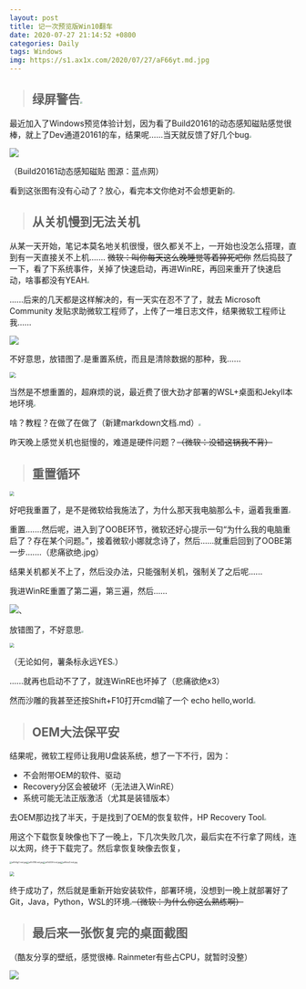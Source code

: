 ```yaml
---
layout: post
title: 记一次预览版Win10翻车
date: 2020-07-27 21:14:52 +0800
categories: Daily
tags: Windows
img: https://s1.ax1x.com/2020/07/27/aF66yt.md.jpg
---
```

> ## 绿屏警告<img src="https://s1.ax1x.com/2020/07/28/aAWDqs.png" style="zoom:25%;" />

最近加入了Windows预览体验计划，因为看了Build20161的动态感知磁贴感觉很棒，就上了Dev通道20161的车，结果呢......当天就反馈了好几个bug<img src="https://s1.ax1x.com/2020/07/28/aA6TOI.png" style="zoom:25%;" />

![](https://s1.ax1x.com/2020/07/27/aFchB6.png)

（Build20161动态感知磁贴 图源：蓝点网）

看到这张图有没有心动了？放心，看完本文你绝对不会想更新的<img src="https://s1.ax1x.com/2020/07/28/aA6TOI.png" style="zoom:25%;" />

> ## 从关机慢到无法关机

从某一天开始，笔记本莫名地关机很慢，很久都关不上，一开始也没怎么搭理，直到有一天直接关不上机....... ~~微软：叫你每天这么晚睡觉等着猝死吧你~~ 然后捣鼓了一下，看了下系统事件，关掉了快速启动，再进WinRE，再回来重开了快速启动，啥事都没有YEAH<img src="https://s1.ax1x.com/2020/07/28/aA6TOI.png" style="zoom:25%;" />

......后来的几天都是这样解决的，有一天实在忍不了了，就去 Microsoft Community 发贴求助微软工程师了，上传了一堆日志文件，结果微软工程师让我......

![](https://s1.ax1x.com/2020/07/29/aZaRCd.png)

不好意思，放错图了<img src="https://s1.ax1x.com/2020/07/28/aA6TOI.png" style="zoom:25%;" />是重置系统，而且是清除数据的那种，我......

<img src="https://s1.ax1x.com/2020/07/27/aFR96s.md.png" style="zoom: 67%;" />

当然是不想重置的，超麻烦的说，最近费了很大劲才部署的WSL+桌面和Jekyll本地环境<img src="https://s1.ax1x.com/2020/07/28/aAWDqs.png" style="zoom:25%;" />

啥？教程？在做了在做了（新建markdown文档.md）<img src="https://s1.ax1x.com/2020/07/28/aA6TOI.png" style="zoom:25%;" />

昨天晚上感觉关机也挺慢的，难道是硬件问题？~~（微软：没错这锅我不背）~~

> ## 重置循环

<img src="https://s1.ax1x.com/2020/07/28/aARau9.md.jpg" style="zoom: 50%;" />

好吧我重置了，是不是微软给我施法了，为什么那天我电脑那么卡，逼着我重置<img src="https://s1.ax1x.com/2020/07/28/aA6TOI.png" style="zoom:25%;" />

重置.......然后呢，进入到了OOBE环节，微软还好心提示一句“为什么我的电脑重启了？存在某个问题。”，接着微软小娜就念诗了，然后......就重启回到了OOBE第一步.......（悲痛欲绝.jpg）

结果关机都关不上了，然后没办法，只能强制关机，强制关了之后呢......

我进WinRE重置了第二遍，第三遍，然后......

![](https://s1.ax1x.com/2020/07/29/aZdJMt.png)、

放错图了，不好意思<img src="https://s1.ax1x.com/2020/07/28/aA6TOI.png" style="zoom:25%;" />

<img src="https://s1.ax1x.com/2020/07/28/aARDN6.md.jpg" style="zoom:50%;" />

（无论如何，薯条标永远YES<img src="https://s1.ax1x.com/2020/07/28/aAWDqs.png" style="zoom:25%;" />）

......就再也启动不了了，就连WinRE也坏掉了（悲痛欲绝x3）

然而沙雕的我甚至还按Shift+F10打开cmd输了一个 echo hello,world<img src="https://s1.ax1x.com/2020/07/28/aA6TOI.png" style="zoom:25%;" />



> ## OEM大法保平安

结果呢，微软工程师让我用U盘装系统，想了一下不行，因为：

- 不会附带OEM的软件、驱动
- Recovery分区会被破坏（无法进入WinRE）
- 系统可能无法正版激活（尤其是装错版本）

去OEM那边找了半天，于是找到了OEM的恢复软件，HP Recovery Tool<img src="https://s1.ax1x.com/2020/07/28/aAWDqs.png" style="zoom:25%;" />

用这个下载恢复映像也下了一晚上，下几次失败几次，最后实在不行拿了网线，连以太网，终于下载完了。然后拿恢复映像去恢复，

<img src="https://s1.ax1x.com/2020/07/28/aAhHgO.md.jpg" alt="aAhHgO.md.jpg" style="zoom:25%;" /><img src="https://s1.ax1x.com/2020/07/28/aAh78K.md.jpg" alt="aAh78K.md.jpg" style="zoom:25%;" /><img src="https://s1.ax1x.com/2020/07/28/aAhODH.md.jpg" alt="aAhODH.md.jpg" style="zoom:25%;" /><img src="https://s1.ax1x.com/2020/07/28/aAhbvD.md.jpg" alt="aAhbvD.md.jpg" style="zoom:25%;" />

<img src="https://s1.ax1x.com/2020/07/28/aAIKuF.md.jpg" style="zoom: 50%;" />

终于成功了，然后就是重新开始安装软件，部署环境，没想到一晚上就部署好了Git，Java，Python，WSL的环境<img src="https://s1.ax1x.com/2020/07/28/aA6TOI.png" style="zoom:25%;" />~~（微软：为什么你这么熟练啊）~~



> ##  最后来一张恢复完的桌面截图

（酷友分享的壁纸，感觉很棒<img src="https://s1.ax1x.com/2020/07/28/aAWDqs.png" style="zoom:25%;" />  Rainmeter有些占CPU，就暂时没整）

![](https://s1.ax1x.com/2020/07/28/aAIANn.png)